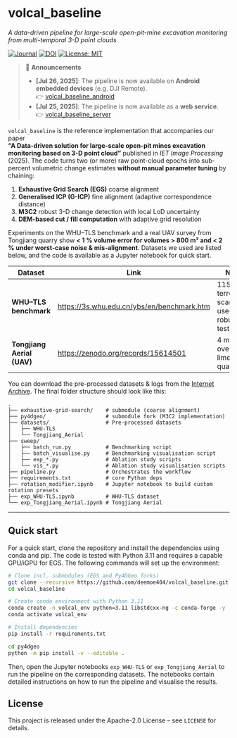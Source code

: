 # volcal_baseline

_A data-driven pipeline for large-scale open-pit-mine excavation monitoring from multi-temporal 3-D point clouds_

[![Journal](https://img.shields.io/badge/Journal-IET%20Image%20Processing-blue)](https://ietresearch.onlinelibrary.wiley.com/journal/17519659)
[![DOI](https://img.shields.io/badge/DOI-10.1049%2Fipr2.70130-blue)](https://doi.org/10.1049/ipr2.70130)
[![License: MIT](https://img.shields.io/badge/License-MIT-yellow.svg)](LICENSE)

> 📢 **Announcements**
> - **[Jul 26, 2025]**: The pipeline is now available on **Android embedded devices** (e.g. DJI Remote).  
>   👉 [volcal_baseline_android](https://github.com/deemoe404/volcal_baseline_android)
> - **[Jul 25, 2025]**: The pipeline is now available as a **web service**.  
>   👉 [volcal_baseline_server](https://github.com/deemoe404/volcal_baseline_server)

`volcal_baseline` is the reference implementation that accompanies our paper  
**“A Data-driven solution for large-scale open-pit mines excavation monitoring based on 3-D point cloud”** published in _IET Image Processing_ (2025). The code turns two (or more) raw point-cloud epochs into sub-percent volumetric change estimates **without manual parameter tuning** by chaining:

1. **Exhaustive Grid Search (EGS)** coarse alignment  
2. **Generalised ICP (G-ICP)** fine alignment (adaptive correspondence distance)  
3. **M3C2** robust 3-D change detection with local LoD uncertainty  
4. **DEM-based cut / fill computation** with adaptive grid resolution  

Experiments on the WHU–TLS benchmark and a real UAV survey from Tongjiang quarry show **< 1 % volume error for volumes > 800 m³ and < 2 % under worst-case noise & mis-alignment**. Datasets we used are listed below, and the code is available as a Jupyter notebook for quick start.

| Dataset | Link | Notes |
|-|-|-|
| **WHU–TLS benchmark** | https://3s.whu.edu.cn/ybs/en/benchmark.htm | 115 terrestrial scans used for robustness tests |
| **Tongjiang Aerial (UAV)** | https://zenodo.org/records/15614501 | 4 missions over active limestone quarry |

You can download the pre-processed datasets & logs from the [Internet Archive](https://archive.org/details/volcal_baseline). The final folder structure should look like this:

```text
.
├── exhaustive-grid-search/    # submodule (coarse alignment)
├── py4dgeo/                   # submodule fork (M3C2 implementation)
├── datasets/                  # Pre-processed datasets
│   ├── WHU-TLS
│   └── Tongjiang_Aerial
├── sweep/
│   ├── batch_run.py           # Benchmarking script
│   ├── batch_visualise.py     # Benchmarking visualisation script
│   ├── exp_*.py               # Ablation study scripts
│   └── vis_*.py               # Ablation study visualisation scripts
├── pipeline.py                # Orchestrates the workflow
├── requirements.txt           # core Python deps
├── rotation_modifier.ipynb    # Jupyter notebook to build custom rotation presets
├── exp_WHU-TLS.ipynb          # WHU-TLS dataset
└── exp_Tongjiang_Aerial.ipynb # Tongjiang Aerial
```

---

## Quick start

For a quick start, clone the repository and install the dependencies using conda and pip. The code is tested with Python 3.11 and requires a capable GPU/iGPU for EGS. The following commands will set up the environment:

```bash
# Clone incl. submodules (EGS and Py4DGeo forks)
git clone --recursive https://github.com/deemoe404/volcal_baseline.git
cd volcal_baseline

# Create conda environment with Python 3.11
conda create -n volcal_env python=3.11 libstdcxx-ng -c conda-forge -y
conda activate volcal_env

# Install dependencies
pip install -r requirements.txt

cd py4dgeo
python -m pip install -v --editable .
```

Then, open the Jupyter notebooks `exp_WHU-TLS` or `exp_Tongjiang_Aerial` to run the pipeline on the corresponding datasets. The notebooks contain detailed instructions on how to run the pipeline and visualise the results.

## License

This project is released under the Apache-2.0 License – see `LICENSE` for details.
